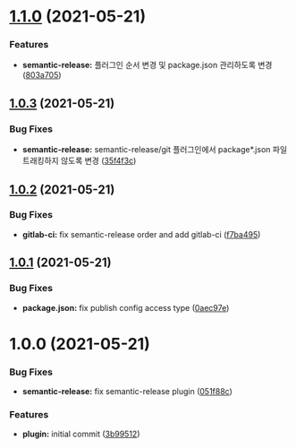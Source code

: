 # [1.1.0](https://git.projectbro.com/Devops/semantic-release-helm/compare/v1.0.3...v1.1.0) (2021-05-21)


### Features

* **semantic-release:** 플러그인 순서 변경 및 package.json 관리하도록 변경 ([803a705](https://git.projectbro.com/Devops/semantic-release-helm/commit/803a7054f20d09759c89950c26f12f84c64f0bb0))

## [1.0.3](https://git.projectbro.com/Devops/semantic-release-helm/compare/v1.0.2...v1.0.3) (2021-05-21)


### Bug Fixes

* **semantic-release:** semantic-release/git 플러그인에서 package*.json 파일 트래킹하지 않도록 변경 ([35f4f3c](https://git.projectbro.com/Devops/semantic-release-helm/commit/35f4f3c488161f092cc772b83edc08e11b1953c1))

## [1.0.2](https://git.projectbro.com/Devops/semantic-release-helm/compare/v1.0.1...v1.0.2) (2021-05-21)


### Bug Fixes

* **gitlab-ci:** fix semantic-release order and add gitlab-ci ([f7ba495](https://git.projectbro.com/Devops/semantic-release-helm/commit/f7ba495b99f5b24535bedc5f04bddca5bc7ada58))

## [1.0.1](https://git.projectbro.com/Devops/semantic-release-helm/compare/v1.0.0...v1.0.1) (2021-05-21)


### Bug Fixes

* **package.json:** fix publish config access type ([0aec97e](https://git.projectbro.com/Devops/semantic-release-helm/commit/0aec97ef0ac02a04c4bafb92185596712f890898))

# 1.0.0 (2021-05-21)


### Bug Fixes

* **semantic-release:** fix semantic-release plugin ([051f88c](https://git.projectbro.com/Devops/semantic-release-helm/commit/051f88c8a1826250bd1a9790cdd953a3f0aec06e))


### Features

* **plugin:** initial commit ([3b99512](https://git.projectbro.com/Devops/semantic-release-helm/commit/3b995121ff9622285ce1b5e4197bebfe79d46830))
